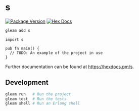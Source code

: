 # s

[![Package Version](https://img.shields.io/hexpm/v/s)](https://hex.pm/packages/s)
[![Hex Docs](https://img.shields.io/badge/hex-docs-ffaff3)](https://hexdocs.pm/s/)

```sh
gleam add s
```
```gleam
import s

pub fn main() {
  // TODO: An example of the project in use
}
```

Further documentation can be found at <https://hexdocs.pm/s>.

## Development

```sh
gleam run   # Run the project
gleam test  # Run the tests
gleam shell # Run an Erlang shell
```
